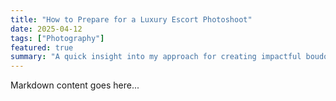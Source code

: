```yaml
---
title: "How to Prepare for a Luxury Escort Photoshoot"
date: 2025-04-12
tags: ["Photography"]
featured: true
summary: "A quick insight into my approach for creating impactful boudoir photos."
---
```


Markdown content goes here...